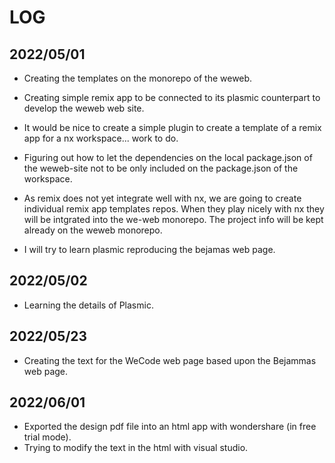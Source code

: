 # LOG

## 2022/05/01

* Creating the templates on the monorepo of the weweb.
* Creating simple remix app to be connected to its plasmic counterpart to develop the weweb web site.
* It would be nice to create a simple plugin to create a template of a remix app for a nx workspace... work to do.
* Figuring out how to let the dependencies on the local package.json of the weweb-site not to be only included on the package.json of the workspace.
* As remix does not yet integrate well with nx, we are going to create individual remix app templates repos. When they play nicely with nx they will be intgrated into the we-web monorepo. The project info will be kept already on the weweb monorepo.

* I will try to learn plasmic reproducing the bejamas web page.

## 2022/05/02

* Learning the details of Plasmic.

## 2022/05/23

* Creating the text for the WeCode web page based upon the Bejammas web page.


## 2022/06/01

* Exported the design pdf file into an html app with wondershare (in free trial mode).
* Trying to modify the text in the html with visual studio. 